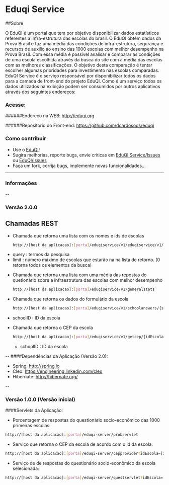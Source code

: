 Eduqi Service
=============

##Sobre


O EduQI é um portal que tem por objetivo disponibilizar dados estatísticos referentes a infra-estrutura  das escolas 
do brasil. O EduQI obtém dados da Prova Brasil e faz uma média das condições de infra-estrutura, segurança e recursos de auxilio 
ao ensino das 1000 escolas com melhor desempenho na Prova Brasil. Com essa média é possível analisar e comparar as condições de uma 
escola escolhida através da busca do site com a média das escolas com as melhores classificações.
O objetivo desta comparação é tentar escolher algumas prioridades para investimento nas escolas comparadas. 
EduQI Service é o serviço responsável por disponibilizar todos os dados para a camada de front-end do projeto EduQI.
Como é um serviço todos os dados utilizados na exibição podem ser consumidos por outros aplicativos através dos
seguintes endereços:


### Acesse:
######Endereço na WEB: 
http://eduqi.org

######Repositório do Front-end: 
https://github.com/dcardosods/eduqi

### Como contribuir

- Use o [EduQI](http://eduqi.org)!
- Sugira melhorias, reporte bugs, envie críticas em [EduQI Service/Issues](https://github.com/samuelyuri/eduqiservice/issues) ou [EduQI/Issues](https://github.com/dcardosods/eduqi/issues)
- Faça um fork, corrija bugs, implemente novas funcionalidades...


---
### Informações
--
### Versão 2.0.0

## Chamadas REST

-  Chamada que retorna uma lista com os nomes e ids de escolas 
    
    ```sh
    http://[host da aplicacao]:[porta]/eduqiservice/v1/eduqiservice/v1/schoolna me/{query}/{limit}
    ```
  * query : termos da pesquisa
  * limit : número máximo de escolas que estarão na na lista de retorno. (0 retorna todos os elementos da busca)

-  Chamada que retorna uma lista com uma média das repostas do quetionário sobre a infraestrutura das escolas com melhor desempenho
    ```sh
    http://[host da aplicacao]:[porta]/eduqiservice/v1/generalstats
    ```

-  Chamada que retorna os dados do formulário da escola
    ```sh
    http://[host da aplicacao]:[porta]/eduqiservice/v1/schoolanswers/{schoolID}
    ```
  * schoolID : ID da escola

- Chamada que retorna o CEP da escola
    ```sh
    http://[host da aplicacao]:[porta]/eduqiservice/v1/getcep/{idEscola} 
    ```
  * schoolID : ID da escola


--
####Dependências da Aplicação (Versão 2.0):
  * Spring: http://spring.io
  * Cleo: https://engineering.linkedin.com/cleo
  * Hibernate: http://hibernate.org/
  
--
###      Versão 1.0.0 (Versão inicial)

####Servlets da Aplicação:
- Porcentagem de respostas do questionário socio-econômico das 1000 primeiras escolas:

```bash
http://[host da aplicacao]:[porta]/eduqi-server/probservlet
```
- Serviço que retorna o CEP da escola de acordo com o id da escola:

```bash
http://[host da aplicacao]:[porta]/eduqi-server/cepprovider?idEscola=[id da escola]
```
- Serviço de de respostas do questionário socio-econômico da escola selecionada:

```bash
http://[host da aplicacao]:[porta]/eduqi-server/questservlet?idEscola=[id da escola]
```





